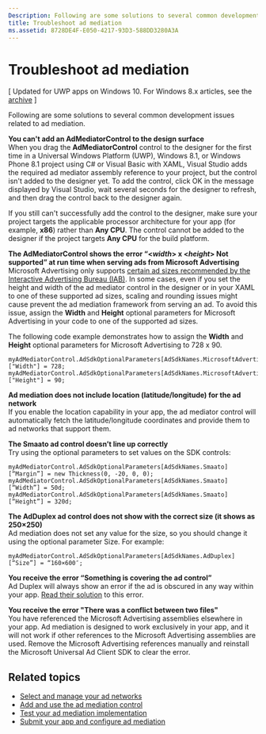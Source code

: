 ```yaml
---
Description: Following are some solutions to several common development issues related to ad mediation.
title: Troubleshoot ad mediation
ms.assetid: 8728DE4F-E050-4217-93D3-588DD3280A3A
---
```


# Troubleshoot ad mediation


\[ Updated for UWP apps on Windows 10. For Windows 8.x articles, see the [archive](http://go.microsoft.com/fwlink/p/?linkid=619132) \]

Following are some solutions to several common development issues related to ad mediation.

**You can't add an AdMediatorControl to the design surface**  
When you drag the **AdMediatorControl** control to the designer for the first time in a Universal Windows Platform (UWP), Windows 8.1, or Windows Phone 8.1 project using C# or Visual Basic with XAML, Visual Studio adds the required ad mediator assembly reference to your project, but the control isn't added to the designer yet. To add the control, click OK in the message displayed by Visual Studio, wait several seconds for the designer to refresh, and then drag the control back to the designer again.

If you still can't successfully add the control to the designer, make sure your project targets the applicable processor architecture for your app (for example, **x86**) rather than **Any CPU**. The control cannot be added to the designer if the project targets **Any CPU** for the build platform.

**The AdMediatorControl shows the error “&lt;*width*&gt; x &lt;*height*&gt; Not supported” at run time when serving ads from Microsoft Advertising** Microsoft Advertising only supports [certain ad sizes recommended by the Interactive Advertising Bureau (IAB)](add-and-use-the-ad-mediator-control.md#supported-ad-sizes-for-microsoft-advertising). In some cases, even if you set the height and width of the ad mediator control in the designer or in your XAML to one of these supported ad sizes, scaling and rounding issues might cause prevent the ad mediation framework from serving an ad. To avoid this issue, assign the **Width** and **Height** optional parameters for Microsoft Advertising in your code to one of the supported ad sizes.

The following code example demonstrates how to assign the **Width** and **Height** optional parameters for Microsoft Advertising to 728 x 90.

```CSharp
myAdMediatorControl.AdSdkOptionalParameters[AdSdkNames.MicrosoftAdvertising]["Width"] = 728;
myAdMediatorControl.AdSdkOptionalParameters[AdSdkNames.MicrosoftAdvertising]["Height"] = 90;
```

**Ad mediation does not include location (latitude/longitude) for the ad network**  
If you enable the location capability in your app, the ad mediator control will automatically fetch the latitude/longitude coordinates and provide them to ad networks that support them.

**The Smaato ad control doesn’t line up correctly**  
Try using the optional parameters to set values on the SDK controls:

```
myAdMediatorControl.AdSdkOptionalParameters[AdSdkNames.Smaato][“Margin”] = new Thickness(0, -20, 0, 0);
myAdMediatorControl.AdSdkOptionalParameters[AdSdkNames.Smaato][“Width”] = 50d;
myAdMediatorControl.AdSdkOptionalParameters[AdSdkNames.Smaato][“Height”] = 320d; 
```

**The AdDuplex ad control does not show with the correct size (it shows as 250×250)**  
Ad mediation does not set any value for the size, so you should change it using the optional parameter Size. For example:

```
myAdMediatorControl.AdSdkOptionalParameters[AdSdkNames.AdDuplex][“Size”] = “160×600″;
```

**You receive the error “Something is covering the ad control”**  
Ad Duplex will always show an error if the ad is obscured in any way within your app. [Read their solution](http://blog.adduplex.com/2014/01/solving-something-is-covering-ad.mdl) to this error.

**You receive the error "There was a conflict between two files"**  
You have referenced the Microsoft Advertising assemblies elsewhere in your app. Ad mediation is designed to work exclusively in your app, and it will not work if other references to the Microsoft Advertising assemblies are used. Remove the Microsoft Advertising references manually and reinstall the Microsoft Universal Ad Client SDK to clear the error.

## Related topics


* [Select and manage your ad networks](select-and-manage-your-ad-networks.md)
* [Add and use the ad mediation control](add-and-use-the-ad-mediator-control.md)
* [Test your ad mediation implementation](test-your-ad-mediation-implementation.md)
* [Submit your app and configure ad mediation](submit-your-app-and-configure-ad-mediation.md)
 

 






<!--HONumber=May16_HO4-->


